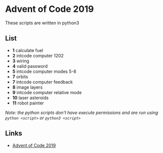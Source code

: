 # Advent of Code 2019

These scripts are written in python3

## List

* **1** calculate fuel
* **2** intcode computer 1202
* **3** wiring
* **4** valid password
* **5** intcode computer modes 5-8
* **7** orbits
* **7** intcode computer feedback
* **8** image layers
* **9** intcode computer relative mode
* **10** laser asteroids
* **11** robot painter

*Note: the python scripts don't have execute permissions and are run using `python <script>` or `python3 <script>`*

## Links

* [Advent of Code 2019](https://adventofcode.com/2019)


